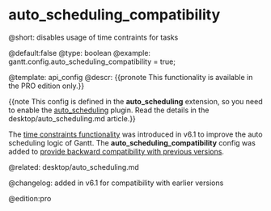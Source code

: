 auto_scheduling_compatibility
=============

@short: disables usage of time contraints for tasks
	
@default:false
@type: boolean
@example:
gantt.config.auto_scheduling_compatibility = true;

@template:	api_config
@descr:
{{pronote This functionality is available in the PRO edition only.}}

{{note This config is defined in the **auto_scheduling** extension, so you need to enable the [auto_scheduling](desktop/extensions_list.md#autoscheduling) plugin. Read the details in the desktop/auto_scheduling.md article.}}

The [time constraints functionality](desktop/auto_scheduling.md#timeconstraintsfortasks) was introduced in v6.1 to improve the auto scheduling logic of Gantt. 
The **auto_scheduling_compatibility** config was added to [provide backward compatibility with previous versions](desktop/auto_scheduling.md#versioncompatibility).

@related:
desktop/auto_scheduling.md

@changelog:
added in v6.1 for compatibility with earlier versions

@edition:pro